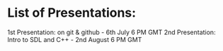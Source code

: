 List of Presentations:
========

1st Presentation: on git & github - 6th July 6 PM GMT
2nd Presentation: Intro to SDL and C++ - 2nd August 6 PM GMT